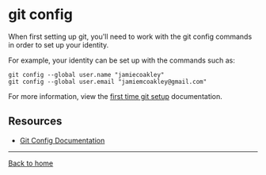 # git config

When first setting up git, you'll need to work with the git config commands in order to set  up your identity.

For example, your identity can be set up with the commands such as:

```
git config --global user.name "jamiecoakley"
git config --global user.email "jamiemcoakley@gmail.com"
```
For more information, view the [first time git setup](http://git-scm.com/book/en/v2/Getting-Started-First-Time-Git-Setup) documentation.

## Resources

- [Git Config Documentation](https://git-scm.com/docs/git-config)

---
[Back to home](../README.md)